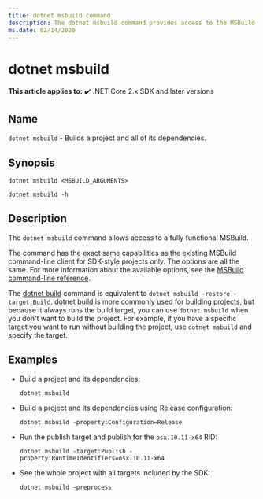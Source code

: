 ```yaml
---
title: dotnet msbuild command
description: The dotnet msbuild command provides access to the MSBuild command line.
ms.date: 02/14/2020
---
```

# dotnet msbuild

**This article applies to:** ✔️ .NET Core 2.x SDK and later versions

## Name

`dotnet msbuild` - Builds a project and all of its dependencies.

## Synopsis

```dotnetcli
dotnet msbuild <MSBUILD_ARGUMENTS>

dotnet msbuild -h
```

## Description

The `dotnet msbuild` command allows access to a fully functional MSBuild.

The command has the exact same capabilities as the existing MSBuild command-line client for SDK-style projects only. The options are all the same. For more information about the available options, see the [MSBuild command-line reference](/visualstudio/msbuild/msbuild-command-line-reference).

The [dotnet build](dotnet-build.md) command is equivalent to `dotnet msbuild -restore -target:Build`. [dotnet build](dotnet-build.md) is more commonly used for building projects, but because it always runs the build target, you can use `dotnet msbuild` when you don't want to build the project. For example, if you have a specific target you want to run without building the project, use `dotnet msbuild` and specify the target.

## Examples

- Build a project and its dependencies:

  ```dotnetcli
  dotnet msbuild
  ```

- Build a project and its dependencies using Release configuration:

  ```dotnetcli
  dotnet msbuild -property:Configuration=Release
  ```

- Run the publish target and publish for the `osx.10.11-x64` RID:

  ```dotnetcli
  dotnet msbuild -target:Publish -property:RuntimeIdentifiers=osx.10.11-x64
  ```

- See the whole project with all targets included by the SDK:

  ```dotnetcli
  dotnet msbuild -preprocess
  ```

